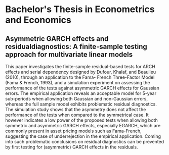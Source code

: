 # Bachelor's Thesis in Econometrics and Economics

## Asymmetric GARCH effects and residualdiagnostics: A finite-sample testing approach for multivariate linear models

This paper investigates the finite-sample residual-based tests for ARCH effects and serial dependency
designed by Dufour, Khalaf, and Beaulieu (2010), through an application to the Fama-
French Three-Factor Model (Fama & French, 1993), and a simulation experiment on assessing the
performance of the tests against asymmetric GARCH effects for Gaussian errors. The empirical
application reveals an acceptable model for 5-year sub-periods when allowing both Gaussian and
non-Gaussian errors, whereas the full sample model exhibits problematic residual diagnostics.
The simulation study shows that the asymmetry does not affect the performance of the tests
when compared to the symmetrical case. It however indicates a low power of the proposed tests
when allowing both symmetric and asymmetric GARCH effects, especially EGARCH, which are
commonly present in asset pricing models such as Fama-French, suggesting the case of underrejection
in the empirical application. Coming into such problematic conclusions on residual
diagnostics can be prevented by first testing for (asymmetric) GARCH effects in the residuals.
